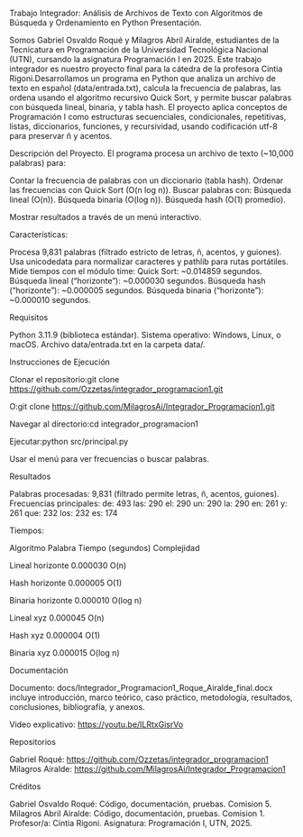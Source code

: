 Trabajo Integrador: Análisis de Archivos de Texto con Algoritmos de Búsqueda y Ordenamiento en Python
Presentación.

Somos Gabriel Osvaldo Roqué y Milagros Abril Airalde, estudiantes de la Tecnicatura en Programación de la Universidad Tecnológica Nacional (UTN), cursando la asignatura Programación I en 2025. Este trabajo integrador es nuestro proyecto final para la cátedra de la profesora Cintia Rigoni.Desarrollamos un programa en Python que analiza un archivo de texto en español (data/entrada.txt), calcula la frecuencia de palabras, las ordena usando el algoritmo recursivo Quick Sort, y permite buscar palabras con búsqueda lineal, binaria, y tabla hash. El proyecto aplica conceptos de Programación I como estructuras secuenciales, condicionales, repetitivas, listas, diccionarios, funciones, y recursividad, usando codificación utf-8 para preservar ñ y acentos.

Descripción del Proyecto.
El programa procesa un archivo de texto (~10,000 palabras) para:

Contar la frecuencia de palabras con un diccionario (tabla hash).
Ordenar las frecuencias con Quick Sort (O(n log n)).
Buscar palabras con:
Búsqueda lineal (O(n)).
Búsqueda binaria (O(log n)).
Búsqueda hash (O(1) promedio).


Mostrar resultados a través de un menú interactivo.

Características:

Procesa 9,831 palabras (filtrado estricto de letras, ñ, acentos, y guiones).
Usa unicodedata para normalizar caracteres y pathlib para rutas portátiles.
Mide tiempos con el módulo time:
Quick Sort: ~0.014859 segundos.
Búsqueda lineal (“horizonte”): ~0.000030 segundos.
Búsqueda hash (“horizonte”): ~0.000005 segundos.
Búsqueda binaria (“horizonte”): ~0.000010 segundos.


Requisitos

Python 3.11.9 (biblioteca estándar).
Sistema operativo: Windows, Linux, o macOS.
Archivo data/entrada.txt en la carpeta data/.

Instrucciones de Ejecución

Clonar el repositorio:git clone https://github.com/Ozzetas/integrador_programacion1.git

O:git clone https://github.com/MilagrosAi/Integrador_Programacion1.git


Navegar al directorio:cd integrador_programacion1


Ejecutar:python src/principal.py


Usar el menú para ver frecuencias o buscar palabras.

Resultados

Palabras procesadas: 9,831 (filtrado permite letras, ñ, acentos, guiones).
Frecuencias principales:
de: 493
las: 290
el: 290
un: 290
la: 290
en: 261
y: 261
que: 232
los: 232
es: 174


Tiempos:


Algoritmo
Palabra
Tiempo (segundos)
Complejidad



Lineal
horizonte
0.000030
O(n)


Hash
horizonte
0.000005
O(1)


Binaria
horizonte
0.000010
O(log n)


Lineal
xyz
0.000045
O(n)


Hash
xyz
0.000004
O(1)


Binaria
xyz
0.000015
O(log n)




Documentación

Documento: docs/Integrador_Programacion1_Roque_Airalde_final.docx incluye introducción, marco teórico, caso práctico, metodología, resultados, conclusiones, bibliografía, y anexos.

Video explicativo: https://youtu.be/ILRtxGisrVo

Repositorios

Gabriel Roqué: https://github.com/Ozzetas/integrador_programacion1
Milagros Airalde: https://github.com/MilagrosAi/Integrador_Programacion1

Créditos

Gabriel Osvaldo Roqué: Código, documentación, pruebas.
Comision 5.
Milagros Abril Airalde: Código, documentación, pruebas.
Comision 1.
Profesor/a: Cintia Rigoni.
Asignatura: Programación I, UTN, 2025.

